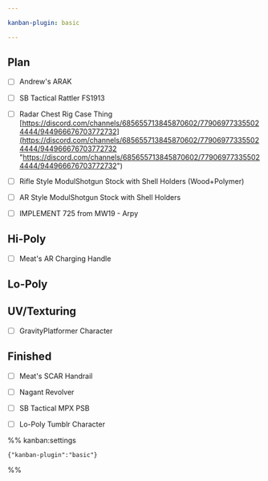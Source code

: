 ```yaml
---

kanban-plugin: basic

---
```


## Plan

- [ ] Andrew's ARAK
- [ ] SB Tactical Rattler FS1913
- [ ] Radar Chest Rig Case Thing [https://discord.com/channels/685655713845870602/779069773355024444/944966676703772732](https://discord.com/channels/685655713845870602/779069773355024444/944966676703772732 "https://discord.com/channels/685655713845870602/779069773355024444/944966676703772732")
- [ ] Rifle Style ModulShotgun Stock with Shell Holders (Wood+Polymer)
- [ ] AR Style ModulShotgun Stock with Shell Holders
- [ ] IMPLEMENT 725 from MW19 - Arpy


## Hi-Poly

- [ ] Meat's AR Charging Handle


## Lo-Poly



## UV/Texturing

- [ ] GravityPlatformer Character


## Finished

- [ ] Meat's SCAR Handrail
- [ ] Nagant Revolver
- [ ] SB Tactical MPX PSB
- [ ] Lo-Poly Tumblr Character




%% kanban:settings
```
{"kanban-plugin":"basic"}
```
%%